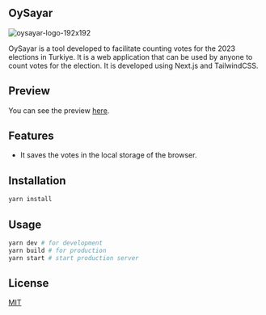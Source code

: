 ## OySayar

![oysayar-logo-192x192](https://github.com/buraksakalli/oysayar/assets/10114716/992822f7-0f37-46b1-a2b4-54e7065e2aab)

OySayar is a tool developed to facilitate counting votes for the 2023 elections in Turkiye. It is a web application that can be used by anyone to count votes for the election. It is developed using Next.js and TailwindCSS.

## Preview

You can see the preview [here](https://oysayar.com/).

## Features

- It saves the votes in the local storage of the browser.

## Installation

```bash
yarn install
```

## Usage

```bash
yarn dev # for development
yarn build # for production
yarn start # start production server
```

## License

[MIT](https://choosealicense.com/licenses/mit/)
